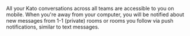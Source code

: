 All your Kato conversations across all teams are accessible to you on mobile.  When you're away from your computer, you will be notified about new messages from 1-1 (private) rooms or rooms you follow via push notifications, similar to text messages.
